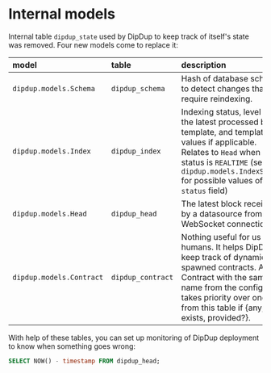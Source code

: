 # Internal models

Internal table `dipdup_state` used by DipDup to keep track of itself's state was removed. Four new models come to replace it:

| model | table | description |
| :--- | :--- | :--- |
| `dipdup.models.Schema` | `dipdup_schema` | Hash of database schema to detect changes that require reindexing. |
| `dipdup.models.Index` | `dipdup_index` | Indexing status, level of the latest processed block, template, and template values if applicable. Relates to `Head` when status is `REALTIME` \(see `dipdup.models.IndexStatus` for possible values of `status` field\) |
| `dipdup.models.Head` | `dipdup_head` | The latest block received by a datasource from a WebSocket connection. |
| `dipdup.models.Contract` | `dipdup_contract` | Nothing useful for us humans. It helps DipDup to keep track of dynamically spawned contracts. A Contract with the same name from the config takes priority over one from this table if {any, exists, provided?}. |

With help of these tables, you can set up monitoring of DipDup deployment to know when something goes wrong:

```sql
SELECT NOW() - timestamp FROM dipdup_head;
```
